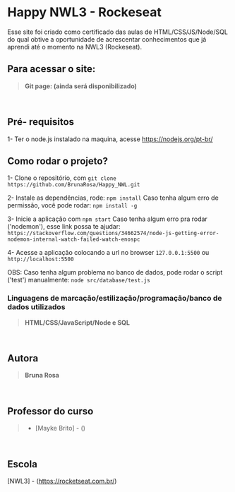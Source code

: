 <h1> Happy NWL3 - Rockeseat</h1>

Esse site foi criado como certificado das aulas de HTML/CSS/JS/Node/SQL do qual obtive a oportunidade de acrescentar conhecimentos que já aprendi até o momento na NWL3 (Rockeseat).

<!-- <img src="./src/files/icones-css-html.jpeg" alt="Icons HTML and Css" height="200"> -->

<h2>Para acessar o site:</h2>
<blockquote><b>Git page: (ainda será disponibilizado)</b></blockquote>

<br>
<h2>Pré- requisitos</h2>

1- Ter o node.js instalado na maquina, acesse https://nodejs.org/pt-br/

<h2>Como rodar o projeto?</h2>

1- Clone o repositório, com  `git clone https://github.com/BrunaRosa/Happy_NWL.git`

2- Instale as dependências, rode: `npm install`
Caso tenha algum erro de permissão, você pode rodar: `npm install -g`

3- Inicie a aplicação com `npm start`
Caso tenha algum erro pra rodar ('nodemon'), esse link possa te ajudar: `https://stackoverflow.com/questions/34662574/node-js-getting-error-nodemon-internal-watch-failed-watch-enospc`

4- Acesse a aplicação colocando a url no browser `127.0.0.1:5500` ou `http://localhost:5500`

OBS: Caso tenha algum problema no banco de dados, pode rodar o script ('test') manualmente: `node src/database/test.js`

<h3>Linguagens de marcação/estilização/programação/banco de dados utilizados</h3>
<blockquote><b>HTML/CSS/JavaScript/Node e SQL</b></blockquote>

<br>
<h2>Autora</h2>
<blockquote><b>Bruna Rosa</b></blockquote>

<br>
<h2>Professor do curso</h2>
<blockquote>
    <ul>
        <li>[Mayke Brito] - ()</li>
     </ul>
</blockquote>

<br>
<h2>Escola</h2>

[NWL3] - (https://rocketseat.com.br/)
 